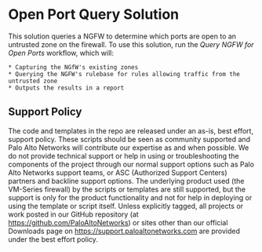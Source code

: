 # Open Port Query Solution

This solution queries a NGFW to determine which ports are open to an untrusted zone on the firewall.
To use this solution, run the _Query NGFW for Open Ports_ workflow, which will:

    * Capturing the NGfW's existing zones
    * Querying the NGFW's rulebase for rules allowing traffic from the untrusted zone
    * Outputs the results in a report


## Support Policy
The code and templates in the repo are released under an as-is, best effort,
support policy. These scripts should be seen as community supported and
Palo Alto Networks will contribute our expertise as and when possible.
We do not provide technical support or help in using or troubleshooting the
components of the project through our normal support options such as
Palo Alto Networks support teams, or ASC (Authorized Support Centers)
partners and backline support options. The underlying product used
(the VM-Series firewall) by the scripts or templates are still supported,
but the support is only for the product functionality and not for help in
deploying or using the template or script itself. Unless explicitly tagged,
all projects or work posted in our GitHub repository
(at https://github.com/PaloAltoNetworks) or sites other than our official
Downloads page on https://support.paloaltonetworks.com are provided under
the best effort policy.
